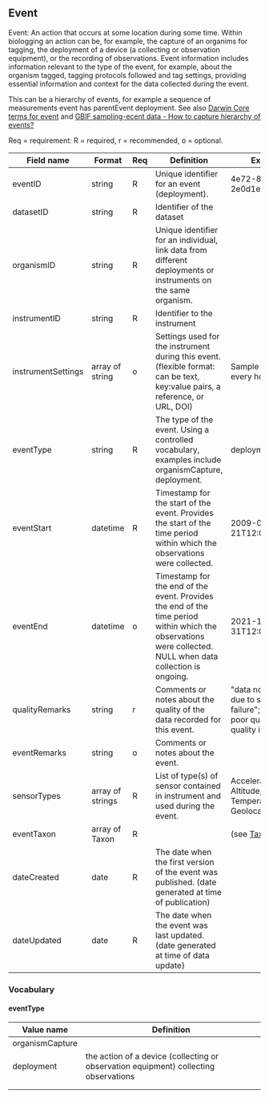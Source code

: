 ## Event

Event: An action that occurs at some location during some time. Within biologging an action can be, for example, the capture of an organims for tagging, the deployment of a device (a collecting or observation equipment), or the recording of observations. Event information includes information relevant to the type of the event, for example, about the organism tagged, tagging protocols followed and tag settings, providing essential information and context for the data collected during the event.

This can be a hierarchy of events, for example a sequence of measurements event has parentEvent deployment. See also [Darwin Core terms for event](https://dwc.tdwg.org/terms/#event) and [GBIF sampling-ecent data - How to capture hierarchy of events?](https://ipt.gbif.org/manual/en/ipt/latest/best-practices-sampling-event-data#how-to-capture-hierarchy-of-events)

Req = requirement: R = required, r = recommended, o = optional.

| Field name | Format | Req | Definition | Example | Reference |
| ---------- | ------ | --- | ---------- | ------- | --------- |
| eventID | string | R | Unique identifier for an event (deployment). | 4e72-825a-5fad-2e0d1e901 | [DwC](https://dwc.tdwg.org/terms/#dwc:eventID), [biologging standardization](https://github.com/ocean-tracking-network/biologging_standardization/blob/master/templates/fields/deploymentID.md) |
| datasetID | string | R | Identifier of the dataset |  |  |
| organismID | string | R | Unique identifier for an individual, link data from different deployments or instruments on the same organism. |  | [biologging standardization](https://github.com/ocean-tracking-network/biologging_standardization/blob/master/templates/fields/organismID.md) |
| instrumentID | string | R | Identifier to the instrument |  |  |
| instrumentSettings | array of string | o | Settings used for the instrument during this event. (flexible format: can be text, key:value pairs, a reference, or URL, DOI)| Sample rate set to every hour |  |
| eventType | string | R | The type of the event. Using a controlled vocabulary, examples include organismCapture, deployment. | deployment | [DwC](https://dwc.tdwg.org/terms/#dwc:eventType) |
| eventStart | datetime | R | Timestamp for the start of the event. Provides the start of the time period within which the observations were collected. | 2009-05-21T12:00:00Z | [DwC](https://dwc.tdwg.org/terms/#dwc:eventTime), [biologging standardization](https://github.com/ocean-tracking-network/biologging_standardization/blob/master/templates/fields/deploymentDateTime.md) | 
| eventEnd | datetime | o | Timestamp for the end of the event. Provides the end of the time period within which the observations were collected. NULL when data collection is ongoing. | 2021-12-31T12:00:00Z | [DwC](https://dwc.tdwg.org/terms/#dwc:eventTime), [biologging standardization](https://github.com/ocean-tracking-network/biologging_standardization/blob/master/templates/fields/detachmentDateTime.md) |
| qualityRemarks | string | r | Comments or notes about the quality of the data recorded for this event. | "data not recorded due to sensor failure"; "data of poor quality"; "no quality issues" |  |
| eventRemarks | string | o | Comments or notes about the event. |  | [DwC](https://dwc.tdwg.org/terms/#dwc:eventRemarks) |
| sensorTypes | array of strings | R | List of type(s) of sensor contained in instrument and used during the event. | Acceleration, Altitude, Temperature, GeolocationByLight | [biologging standardization](https://github.com/ocean-tracking-network/biologging_standardization/blob/master/templates/fields/sensorType.md)
| eventTaxon | array of Taxon | R |  | (see [Taxon object](dataset.md)) |
| dateCreated | date | R | The date when the first version of the event was published. (date generated at time of publication) |  |
| dateUpdated | date | R | The date when the event was last updated. (date generated at time of data update) |  |


### Vocabulary

#### eventType
| Value name | Definition |
| ---------- | ------ |
| organismCapture |  |
| deployment | the action of a device (collecting or observation equipment) collecting observations |
|  |  |
|  |  |
